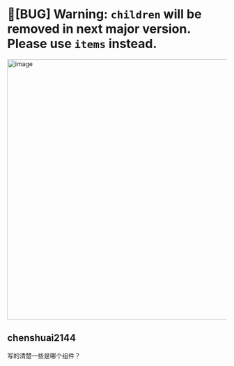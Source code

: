# 🐛[BUG] Warning: `children` will be removed in next major version. Please use `items` instead.

  <img width="599" alt="image" src="https://github.com/ant-design/pro-components/assets/30397655/7d6a2bf6-c005-433f-9c99-c8ad3eaaade2">

## chenshuai2144

写的清楚一些是哪个组件？
